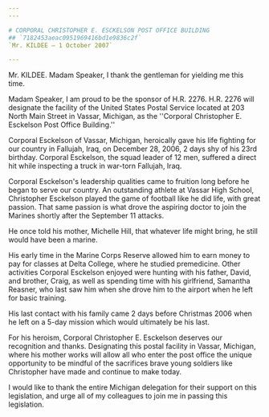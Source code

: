```yaml
---
---

# CORPORAL CHRISTOPHER E. ESCKELSON POST OFFICE BUILDING
## `7182453aeac0951969416bd1e9836c2f`
`Mr. KILDEE — 1 October 2007`

---
```



Mr. KILDEE. Madam Speaker, I thank the gentleman for yielding me this 
time.

Madam Speaker, I am proud to be the sponsor of H.R. 2276. H.R. 2276 
will designate the facility of the United States Postal Service located 
at 203 North Main Street in Vassar, Michigan, as the ''Corporal 
Christopher E. Esckelson Post Office Building.''

Corporal Esckelson of Vassar, Michigan, heroically gave his life 
fighting for our country in Fallujah, Iraq, on December 28, 2006, 2 
days shy of his 23rd birthday. Corporal Esckelson, the squad leader of 
12 men, suffered a direct hit while inspecting a truck in war-torn 
Fallujah, Iraq.

Corporal Esckelson's leadership qualities came to fruition long 
before he began to serve our country. An outstanding athlete at Vassar 
High School, Christopher Esckelson played the game of football like he 
did life, with great passion. That same passion is what drove the 
aspiring doctor to join the Marines shortly after the September 11 
attacks.

He once told his mother, Michelle Hill, that whatever life might 
bring, he still would have been a marine.

His early time in the Marine Corps Reserve allowed him to earn money 
to pay for classes at Delta College, where he studied premedicine. 
Other activities Corporal Esckelson enjoyed were hunting with his 
father, David, and brother, Craig, as well as spending time with his 
girlfriend, Samantha Reasner, who last saw him when she drove him to 
the airport when he left for basic training.

His last contact with his family came 2 days before Christmas 2006 
when he left on a 5-day mission which would ultimately be his last.

For his heroism, Corporal Christopher E. Esckelson deserves our 
recognition and thanks. Designating this postal facility in Vassar, 
Michigan, where his mother works will allow all who enter the post 
office the unique opportunity to be mindful of the sacrifices brave 
young soldiers like Christopher have made and continue to make today.

I would like to thank the entire Michigan delegation for their 
support on this legislation, and urge all of my colleagues to join me 
in passing this legislation.